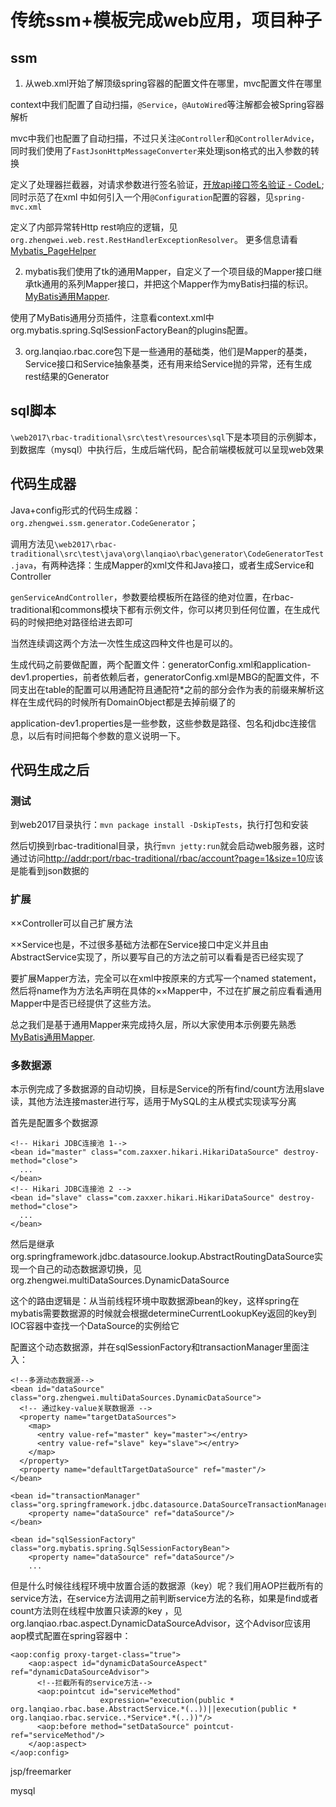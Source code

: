 # 传统ssm+模板完成web应用，项目种子

## ssm

1. 从web.xml开始了解顶级spring容器的配置文件在哪里，mvc配置文件在哪里

  context中我们配置了自动扫描，`@Service`，`@AutoWired`等注解都会被Spring容器解析
  
  mvc中我们也配置了自动扫描，不过只关注`@Controller`和`@ControllerAdvice`，
  同时我们使用了`FastJsonHttpMessageConverter`来处理json格式的出入参数的转换
  
  定义了处理器拦截器，对请求参数进行签名验证，[开放api接口签名验证 - CodeL](http://www.cnblogs.com/codelir/p/5327462.html);同时示范了在xml
  中如何引入一个用`@Configuration`配置的容器，见`spring-mvc.xml`
  
  定义了内部异常转Http rest响应的逻辑，见`org.zhengwei.web.rest.RestHandlerExceptionResolver`。
  更多信息请看[Mybatis_PageHelper](http://git.oschina.net/free/Mybatis_PageHelper)
  
  
  
2. mybatis我们使用了tk的通用Mapper，自定义了一个项目级的Mapper接口继承tk通用的系列Mapper接口，并把这个Mapper作为myBatis扫描的标识。[MyBatis通用Mapper](https://mapperhelper.github.io/docs/).

使用了MyBatis通用分页插件，注意看context.xml中org.mybatis.spring.SqlSessionFactoryBean的plugins配置。

3. org.lanqiao.rbac.core包下是一些通用的基础类，他们是Mapper的基类，Service接口和Service抽象基类，还有用来给Service抛的异常，还有生成rest结果的Generator

## sql脚本

`\web2017\rbac-traditional\src\test\resources\sql`下是本项目的示例脚本，到数据库（mysql）中执行后，生成后端代码，配合前端模板就可以呈现web效果

## 代码生成器

Java+config形式的代码生成器：`org.zhengwei.ssm.generator.CodeGenerator`；

调用方法见`\web2017\rbac-traditional\src\test\java\org\lanqiao\rbac\generator\CodeGeneratorTest.java`，有两种选择：生成Mapper的xml文件和Java接口，或者生成Service和Controller

`genServiceAndController`，参数要给模板所在路径的绝对位置，在rbac-traditional和commons模块下都有示例文件，你可以拷贝到任何位置，在生成代码的时候把绝对路径给进去即可

当然连续调这两个方法一次性生成这四种文件也是可以的。

生成代码之前要做配置，两个配置文件：generatorConfig.xml和application-dev1.properties，前者依赖后者，generatorConfig.xml是MBG的配置文件，不同支出在table的配置可以用通配符且通配符*之前的部分会作为表的前缀来解析这样在生成代码的时候所有DomainObject都是去掉前缀了的

application-dev1.properties是一些参数，这些参数是路径、包名和jdbc连接信息，以后有时间把每个参数的意义说明一下。

## 代码生成之后

### 测试

到web2017目录执行：`mvn package install -DskipTests`，执行打包和安装

然后切换到rbac-traditional目录，执行`mvn jetty:run`就会启动web服务器，这时通过访问[http://addr:port/rbac-traditional/rbac/account?page=1&size=10](http://addr:port/rbac-traditional/rbac/account?page=1&size=10)应该是能看到json数据的

### 扩展

××Controller可以自己扩展方法

××Service也是，不过很多基础方法都在Service接口中定义并且由AbstractService实现了，所以要写自己的方法之前可以看看是否已经实现了

要扩展Mapper方法，完全可以在xml中按原来的方式写一个named statement，然后将name作为方法名声明在具体的××Mapper中，不过在扩展之前应看看通用Mapper中是否已经提供了这些方法。

总之我们是基于通用Mapper来完成持久层，所以大家使用本示例要先熟悉[MyBatis通用Mapper](https://mapperhelper.github.io/docs/).

### 多数据源

本示例完成了多数据源的自动切换，目标是Service的所有find/count方法用slave读，其他方法连接master进行写，适用于MySQL的主从模式实现读写分离

首先是配置多个数据源

    <!-- Hikari JDBC连接池 1-->
    <bean id="master" class="com.zaxxer.hikari.HikariDataSource" destroy-method="close">
      ...
    </bean>
    <!-- Hikari JDBC连接池 2 -->
    <bean id="slave" class="com.zaxxer.hikari.HikariDataSource" destroy-method="close">
      ...
    </bean>

然后是继承org.springframework.jdbc.datasource.lookup.AbstractRoutingDataSource实现一个自己的动态数据源切换，见org.zhengwei.multiDataSources.DynamicDataSource

这个的路由逻辑是：从当前线程环境中取数据源bean的key，这样spring在mybatis需要数据源的时候就会根据determineCurrentLookupKey返回的key到IOC容器中查找一个DataSource的实例给它

配置这个动态数据源，并在sqlSessionFactory和transactionManager里面注入：

    <!--多源动态数据源-->
    <bean id="dataSource" class="org.zhengwei.multiDataSources.DynamicDataSource">
      <!-- 通过key-value关联数据源 -->
      <property name="targetDataSources">
        <map>
          <entry value-ref="master" key="master"></entry>
          <entry value-ref="slave" key="slave"></entry>
        </map>
      </property>
      <property name="defaultTargetDataSource" ref="master"/>
    </bean>

    <bean id="transactionManager" class="org.springframework.jdbc.datasource.DataSourceTransactionManager">
        <property name="dataSource" ref="dataSource"/>
    </bean>
    
    <bean id="sqlSessionFactory" class="org.mybatis.spring.SqlSessionFactoryBean">
        <property name="dataSource" ref="dataSource"/>
        ...
        
但是什么时候往线程环境中放置合适的数据源（key）呢？我们用AOP拦截所有的service方法，在service方法调用之前判断service方法的名称，如果是find或者count方法则在线程中放置只读源的key
，见org.lanqiao.rbac.aspect.DynamicDataSourceAdvisor，这个Advisor应该用aop模式配置在spring容器中：

    <aop:config proxy-target-class="true">
        <aop:aspect id="dynamicDataSourceAspect" ref="dynamicDataSourceAdvisor">
          <!--拦截所有的service方法-->
          <aop:pointcut id="serviceMethod"
                        expression="execution(public * org.lanqiao.rbac.base.AbstractService.*(..))||execution(public * org.lanqiao.rbac.service..*Service*.*(..))"/>
          <aop:before method="setDataSource" pointcut-ref="serviceMethod"/>
        </aop:aspect>
    </aop:config>        
  
jsp/freemarker

mysql